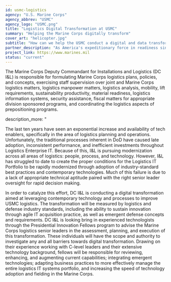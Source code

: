 ```yaml
---
id: usmc-logistics
agency: "U.S. Marine Corps"
agency_abbrev: "USMC"
agency_logo: "USMC.png"
title: "Logistics Digital Transformation at USMC"
summary: "Helping the Marine Corps digitally transform"
cover_art: "helicopter.jpg"
subtitle: "How can we help the USMC conduct a digital and data transformation to improve logistics and keep our nation’s Marines safe?"
partner_description: "As America's expeditionary force in readiness since 1775, the Marines are forward deployed to win our nation's battles swiftly and aggressively in times of crisis."
project_link: https://www.marines.mil
status: "current"
---
```

The Marine Corps Deputy Commandant for Installations and Logistics (DC I&L)  is responsible for formulating Marine Corps logistics plans, policies, and concepts, exercising staff supervision over joint and Marine Corps logistics matters, logistics manpower matters, logistics analysis, mobility, lift requirements, sustainability productivity, material readiness, logistics information systems, security assistance, fiscal matters for appropriate division sponsored programs, and coordinating the logistics aspects of prepositioning programs.

description_more: "<p>The last ten years have seen an exponential increase and availability of tech enablers, specifically in the area of logistics planning and operations. Unfortunately, the traditional processes inherent in DoD have caused late adoption, inconsistent performance, and inefficient investments throughout Logistics Enterprise IT.  Because of this, I&L is pursuing modernization across all areas of logistics: people, process, and technology. However, I&L has struggled to date to create the proper conditions for the Logistics IT Portfolio to be rapidly modernized through adoption of industry-standard best practices and contemporary technologies.  Much of this failure is due to a lack of appropriate technical aptitude paired with the right senior leader oversight for rapid decision making.

In order to catalyze this effort, DC I&L is conducting a digital transformation aimed at leveraging contemporary technology and processes to improve USMC logistics. The transformation will be measured by logistics and defense industry standards, including the ability to sustain innovation through agile IT acquisition practice, as well as emergent defense concepts and requirements. DC I&L is looking bring in experienced technologists through the Presidential Innovation Fellows program to advise the Marine Corps logistics senior leaders in the assessment, planning, and execution of this transformation. These individuals will have the scope and authority to investigate any and all barriers towards digital transformation. Drawing on their experience working with C-level leaders and their extensive technology background, fellows will be responsible for reviewing, enhancing, and augmenting current capabilities; integrating emergent technologies; adapting business practices to more effectively manage the entire logistics IT systems portfolio, and increasing the speed of technology adoption and fielding in the Marine Corps.
